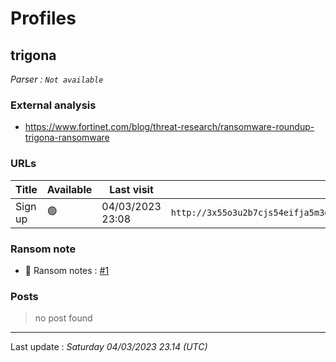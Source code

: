 # Profiles

## **trigona**


_Parser : `Not available`_

### External analysis
- https://www.fortinet.com/blog/threat-research/ransomware-roundup-trigona-ransomware

### URLs
| Title | Available | Last visit | fqdn | Screenshot 
|---|---|---|---|---|
| Sign up | 🟢 | 04/03/2023 23:08 | `http://3x55o3u2b7cjs54eifja5m3ottxntlubhjzt6k6htp5nrocjmsxxh7ad.onion` | <a href="https://www.ransomware.live/screenshots/3x55o3u2b7cjs54eifja5m3ottxntlubhjzt6k6htp5nrocjmsxxh7ad-onion.png" target=_blank>📸</a> | 


### Ransom note
* 📝 Ransom notes :  <a href="/ransomware_notes/trigona/how_to_decrypt.hta" target=_blank>#1</a> 

### Posts

> no post found


 --- 


Last update : _Saturday 04/03/2023 23.14 (UTC)_
